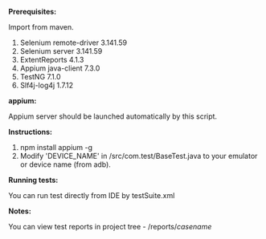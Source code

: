 **Prerequisites:**

Import from maven.

1. Selenium remote-driver 3.141.59
2. Selenium server 3.141.59
3. ExtentReports 4.1.3
4. Appium java-client 7.3.0
5. TestNG 7.1.0
6. Slf4j-log4j 1.7.12

**appium:**

Appium server should be launched automatically by this script.

**Instructions:**

1. npm install appium -g
2. Modify 'DEVICE_NAME' in /src/com.test/BaseTest.java to your emulator or device name (from adb).

**Running tests:**

You can run test directly from IDE by testSuite.xml

**Notes:**

You can view test reports in project tree - /reports/*casename*
